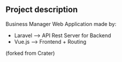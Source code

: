 

## Project description

Business Manager Web Application made by:
- Laravel --> API Rest Server for Backend
- Vue.js --> Frontend + Routing

(forked from Crater) 